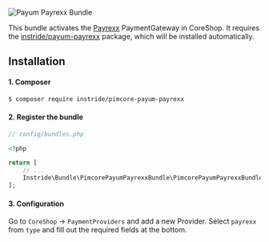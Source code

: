 ![Payum Payrexx Bundle](docs/images/github_banner.png)

This bundle activates the [Payrexx](https://www.payrexx.com) PaymentGateway in CoreShop.
It requires the [instride/payum-payrexx](https://github.com/instride-ch/payum-payrexx)
package, which will be installed automatically.

## Installation

#### 1. Composer
```bash
$ composer require instride/pimcore-payum-payrexx
```

#### 2. Register the bundle
```php
// config/bundles.php

<?php

return [
    // ...
    Instride\Bundle\PimcorePayumPayrexxBundle\PimcorePayumPayrexxBundle::class => ['all' => true],
];
```

#### 3. Configuration
Go to `CoreShop` → `PaymentProviders` and add a new Provider. Select `payrexx` from `type`
and fill out the required fields at the bottom.
